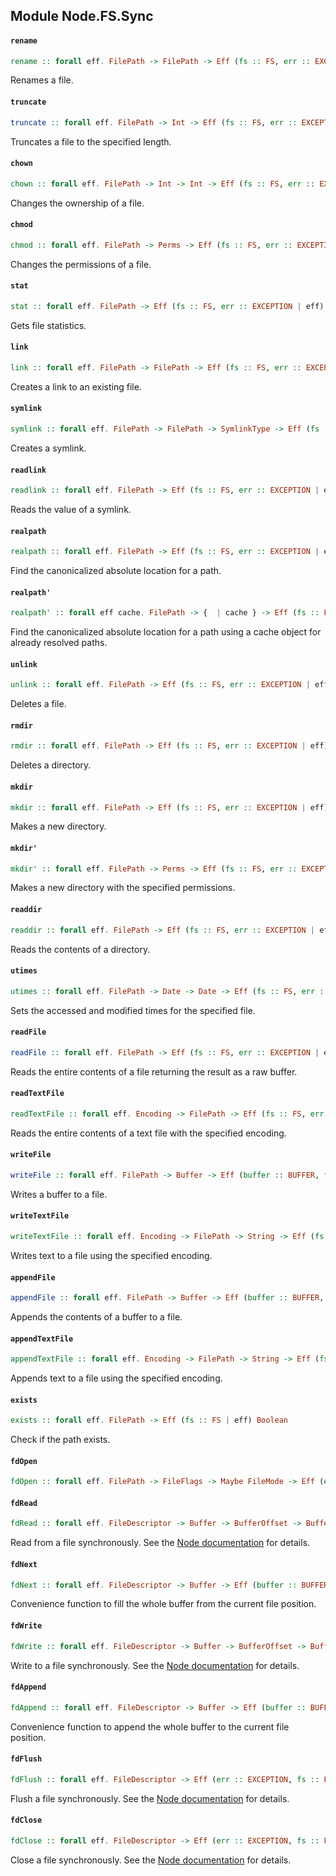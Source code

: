 ## Module Node.FS.Sync

#### `rename`

``` purescript
rename :: forall eff. FilePath -> FilePath -> Eff (fs :: FS, err :: EXCEPTION | eff) Unit
```

Renames a file.

#### `truncate`

``` purescript
truncate :: forall eff. FilePath -> Int -> Eff (fs :: FS, err :: EXCEPTION | eff) Unit
```

Truncates a file to the specified length.

#### `chown`

``` purescript
chown :: forall eff. FilePath -> Int -> Int -> Eff (fs :: FS, err :: EXCEPTION | eff) Unit
```

Changes the ownership of a file.

#### `chmod`

``` purescript
chmod :: forall eff. FilePath -> Perms -> Eff (fs :: FS, err :: EXCEPTION | eff) Unit
```

Changes the permissions of a file.

#### `stat`

``` purescript
stat :: forall eff. FilePath -> Eff (fs :: FS, err :: EXCEPTION | eff) Stats
```

Gets file statistics.

#### `link`

``` purescript
link :: forall eff. FilePath -> FilePath -> Eff (fs :: FS, err :: EXCEPTION | eff) Unit
```

Creates a link to an existing file.

#### `symlink`

``` purescript
symlink :: forall eff. FilePath -> FilePath -> SymlinkType -> Eff (fs :: FS, err :: EXCEPTION | eff) Unit
```

Creates a symlink.

#### `readlink`

``` purescript
readlink :: forall eff. FilePath -> Eff (fs :: FS, err :: EXCEPTION | eff) FilePath
```

Reads the value of a symlink.

#### `realpath`

``` purescript
realpath :: forall eff. FilePath -> Eff (fs :: FS, err :: EXCEPTION | eff) FilePath
```

Find the canonicalized absolute location for a path.

#### `realpath'`

``` purescript
realpath' :: forall eff cache. FilePath -> {  | cache } -> Eff (fs :: FS, err :: EXCEPTION | eff) FilePath
```

Find the canonicalized absolute location for a path using a cache object for
already resolved paths.

#### `unlink`

``` purescript
unlink :: forall eff. FilePath -> Eff (fs :: FS, err :: EXCEPTION | eff) Unit
```

Deletes a file.

#### `rmdir`

``` purescript
rmdir :: forall eff. FilePath -> Eff (fs :: FS, err :: EXCEPTION | eff) Unit
```

Deletes a directory.

#### `mkdir`

``` purescript
mkdir :: forall eff. FilePath -> Eff (fs :: FS, err :: EXCEPTION | eff) Unit
```

Makes a new directory.

#### `mkdir'`

``` purescript
mkdir' :: forall eff. FilePath -> Perms -> Eff (fs :: FS, err :: EXCEPTION | eff) Unit
```

Makes a new directory with the specified permissions.

#### `readdir`

``` purescript
readdir :: forall eff. FilePath -> Eff (fs :: FS, err :: EXCEPTION | eff) (Array FilePath)
```

Reads the contents of a directory.

#### `utimes`

``` purescript
utimes :: forall eff. FilePath -> Date -> Date -> Eff (fs :: FS, err :: EXCEPTION | eff) Unit
```

Sets the accessed and modified times for the specified file.

#### `readFile`

``` purescript
readFile :: forall eff. FilePath -> Eff (fs :: FS, err :: EXCEPTION | eff) Buffer
```

Reads the entire contents of a file returning the result as a raw buffer.

#### `readTextFile`

``` purescript
readTextFile :: forall eff. Encoding -> FilePath -> Eff (fs :: FS, err :: EXCEPTION | eff) String
```

Reads the entire contents of a text file with the specified encoding.

#### `writeFile`

``` purescript
writeFile :: forall eff. FilePath -> Buffer -> Eff (buffer :: BUFFER, fs :: FS, err :: EXCEPTION | eff) Unit
```

Writes a buffer to a file.

#### `writeTextFile`

``` purescript
writeTextFile :: forall eff. Encoding -> FilePath -> String -> Eff (fs :: FS, err :: EXCEPTION | eff) Unit
```

Writes text to a file using the specified encoding.

#### `appendFile`

``` purescript
appendFile :: forall eff. FilePath -> Buffer -> Eff (buffer :: BUFFER, fs :: FS, err :: EXCEPTION | eff) Unit
```

Appends the contents of a buffer to a file.

#### `appendTextFile`

``` purescript
appendTextFile :: forall eff. Encoding -> FilePath -> String -> Eff (fs :: FS, err :: EXCEPTION | eff) Unit
```

Appends text to a file using the specified encoding.

#### `exists`

``` purescript
exists :: forall eff. FilePath -> Eff (fs :: FS | eff) Boolean
```

Check if the path exists.

#### `fdOpen`

``` purescript
fdOpen :: forall eff. FilePath -> FileFlags -> Maybe FileMode -> Eff (err :: EXCEPTION, fs :: FS | eff) FileDescriptor
```

#### `fdRead`

``` purescript
fdRead :: forall eff. FileDescriptor -> Buffer -> BufferOffset -> BufferLength -> Maybe FilePosition -> Eff (buffer :: BUFFER, err :: EXCEPTION, fs :: FS | eff) ByteCount
```

Read from a file synchronously. See the [Node documentation](http://nodejs.org/api/fs.html#fs_fs_readsync_fd_buffer_offset_length_position)
for details.

#### `fdNext`

``` purescript
fdNext :: forall eff. FileDescriptor -> Buffer -> Eff (buffer :: BUFFER, err :: EXCEPTION, fs :: FS | eff) ByteCount
```

Convenience function to fill the whole buffer from the current
file position.

#### `fdWrite`

``` purescript
fdWrite :: forall eff. FileDescriptor -> Buffer -> BufferOffset -> BufferLength -> Maybe FilePosition -> Eff (buffer :: BUFFER, err :: EXCEPTION, fs :: FS | eff) ByteCount
```

Write to a file synchronously. See the [Node documentation](http://nodejs.org/api/fs.html#fs_fs_writesync_fd_buffer_offset_length_position)
for details.

#### `fdAppend`

``` purescript
fdAppend :: forall eff. FileDescriptor -> Buffer -> Eff (buffer :: BUFFER, err :: EXCEPTION, fs :: FS | eff) ByteCount
```

Convenience function to append the whole buffer to the current
file position.

#### `fdFlush`

``` purescript
fdFlush :: forall eff. FileDescriptor -> Eff (err :: EXCEPTION, fs :: FS | eff) Unit
```

Flush a file synchronously.  See the [Node documentation](http://nodejs.org/api/fs.html#fs_fs_fsyncsync_fd)
for details.

#### `fdClose`

``` purescript
fdClose :: forall eff. FileDescriptor -> Eff (err :: EXCEPTION, fs :: FS | eff) Unit
```

Close a file synchronously. See the [Node documentation](http://nodejs.org/api/fs.html#fs_fs_closesync_fd)
for details.


